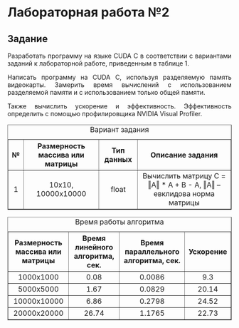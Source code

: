 # Лабораторная работа №2
## Задание
<p align="justify">Разработать программу на языке CUDA С в соответствии с вариантами заданий к лабораторной работе, приведенным в таблице 1.</p>
<p align="justify">Написать программу на CUDA C, используя разделяемую память видеокарты.  Замерить время вычислений с использованием разделяемой памяти и с использованием только общей памяти.</p>
<p align="justify">Также вычислить ускорение и эффективность. Эффективность определить с помощью профилировщика NVIDIA Visual Profiler.</p>
<table border="1">
  <caption>Вариант задания</caption>
  <tr>
    <th>№</th>
    <th>Размерность массива или матрицы</th>
    <th>Тип данных</th>
    <th>Описание задания</th>
  </tr>
  <tr align="center">
    <td>1</td>
    <td>10x10, 10000x10000</td>
    <td>float</td>
    <td>Вычислить матрицу C = ‖A‖ * A + B - A, ‖A‖ –  евклидова норма матрицы</td>
  </tr>
 </table>
 
 <table border="1">
  <caption>Время работы алгоритма</caption>
  <tr>
    <th>Размерность массива или матрицы</th>
    <th>Время линейного алгоритма, сек.</th>
    <th>Время параллельного алгоритма, сек.</th>
    <th>Ускорение</th>
  </tr>
  <tr align="center">
    <td>1000x1000</td>
    <td>0.08</td>
    <td>0.0086</td>
    <td>9.3</td>
  </tr>
  <tr align="center">
    <td>5000x5000</td>
    <td>1.67</td>
    <td>0.0829</td>
    <td>20.14</td>
  </tr>
  <tr align="center">
    <td>10000x10000</td>
    <td>6.86</td>
    <td>0.2798</td>
    <td>24.52</td>
  </tr>
  <tr align="center">
    <td>20000x20000</td>
    <td>26.74</td>
    <td>1.1765</td>
    <td>22.73</td>
  </tr>
 </table> 
